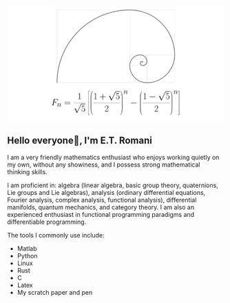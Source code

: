 ![fib](https://github.com/neluca/fibonacci/blob/main/fib.png)
## Hello everyone👋, I'm E.T. Romani

I am a very friendly mathematics enthusiast who enjoys working quietly on my own, without any showiness, and I possess strong mathematical thinking skills.

I am proficient in: algebra (linear algebra, basic group theory, quaternions, Lie groups and Lie algebras), analysis (ordinary differential equations, Fourier analysis, complex analysis, functional analysis), differential manifolds, quantum mechanics, and category theory. I am also an experienced enthusiast in functional programming paradigms and differentiable programming.

The tools I commonly use include:

- Matlab
- Python
- Linux
- Rust
- C
- Latex
- My scratch paper and pen
